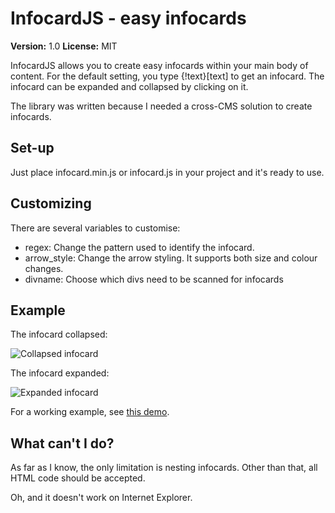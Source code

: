 # InfocardJS - easy infocards

**Version:** 1.0
**License:** MIT

InfocardJS allows you to create easy infocards within your main body of content. For the default setting, you type {!text}[text] to get an infocard.
The infocard can be expanded and collapsed by clicking on it.

The library was written because I needed a cross-CMS solution to create infocards.

## Set-up
Just place infocard.min.js or infocard.js in your project and it's ready to use.

## Customizing
There are several variables to customise:

* regex: Change the pattern used to identify the infocard.
* arrow_style: Change the arrow styling. It supports both size and colour changes.
* divname: Choose which divs need to be scanned for infocards

## Example
The infocard collapsed:

<img src="https://www.frisovandijk.com/public/git/infocardjs/infocard_collapse.PNG" alt="Collapsed infocard" />

The infocard expanded:

<img src="https://www.frisovandijk.com/public/git/infocardjs/infocard_expand.PNG" alt="Expanded infocard" />

For a working example, see [this demo](https://www.frisovandijk.com/public/git/infocardjs/demo.html).

## What can't I do?
As far as I know, the only limitation is nesting infocards. Other than that, all HTML code should be accepted.

Oh, and it doesn't work on Internet Explorer.